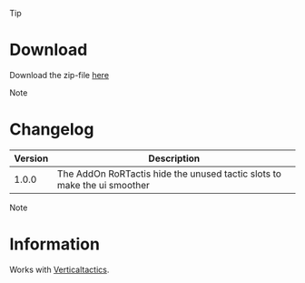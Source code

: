 > [!TIP]
> # Download
> Download the zip-file [here](https://github.com/Makume/ReturnOfReckoning-AddOns/blob/main/RorTactics/RorTactics.zip)

> [!NOTE]
> # Changelog
> 
> | Version  | Description |
> | ------------- | ------------- |
> | 1.0.0  | The AddOn RoRTactis hide the unused tactic slots to make the ui smoother |

> [!NOTE]
> # Information
> 
> Works with [Verticaltactics](https://tools.idrinth.de/addons/verticaltactics/).
